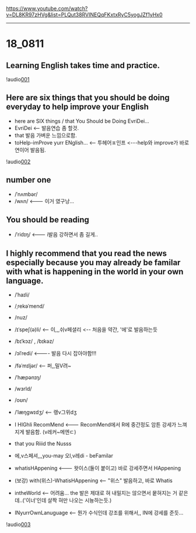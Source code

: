 <https://www.youtube.com/watch?v=DL8KR97zHVg&list=PLQut38RVINEQqFKxtxRyC5yogJZf1yHx0>

 
 ------------------------------------------------------------------------------------------------------
 
 # 18_0811
 
 ## Learning English takes time and practice.
 
 !audio[001](https://github.com/brianrobo/English/blob/master/18_0716_If_you_want/18_0811_001.m4a)
 
 
 ## Here are six things that you should be doing everyday to help improve your English
   - here are SIX things / that You Should be Doing EvriDei...
   - EvriDei  <-- 발음연습 좀 할것.
   - that 발음 가벼운 느낌으로함.
   - toHelp-imProve yurr ENglish...    <-- 투헤어ㅍ인프   <---help와 improve가 바로 연이어 발음됨.
   
 !audio[002](https://github.com/brianrobo/English/blob/master/18_0716_If_you_want/18_0811_002.m4a)
 
 
 ## number one
   - /ˈnʌmbər/
   - /wʌn/           <--- 이거 였구낭...
 
 ## You should be reading
   - /ˈridɪŋ/   <--- i발음 강하면서 좀 길게..

## I highly recommend that you read the news especially because you may already be familar with what is happening in the world in your own language.
  - /ˈhaɪli/
  - /ˌrekəˈmend/
  - /nuz/
  - /ɪˈspeʃ(ə)li/    <-- 이,,,쉬v페셜리  <-- 처음을 약간, '에'로 발음하는듯
  - /bɪˈkɔz/ ,  /bɪkəz/
  - /ɔlˈredi/        <---- 발음 다시 잡아야함!!!
  - /fəˈmɪljər/      <-- 퍼,,밀V려~
  - /ˈhæpənɪŋ/
  - /wɜrld/
  - /oʊn/
  - /ˈlæŋɡwɪdʒ/    <-- 랭v그위dʒ
  
  - I HIGhli RecomMend         <--- RecomMend에서 R에 중간정도 암튼 강세가 느껴지게 발음함. (v레커~메엔ㄷ)
  - that you Riiid the Nusss
  - 에,v스페셔,,,you-may 오l,v레di - beFamilar
  
  - whatisHAppening  <--- 왓이스(둘이 붙이고) 바로 강세주면서 HAppening
  - (보강) with(위스)-WhatisHAppening  <-- "위스" 발음하고, 바로 Whatis
  - intheWorld  <-- 어려움... the 발은 제대로 혀 내밀지는 않으면서 뭍혀지는  거 같은데..('이너'인데 살짝 혀만 나오는 시늉하는듯.)
  - INyurrOwnLanuguage  <-- 뭔가 수식인데 강조를 위해서,, IN에 강세를 준듯...
  
  !audio[003](https://github.com/brianrobo/English/blob/master/18_0716_If_you_want/18_0811_003.m4a)
  
